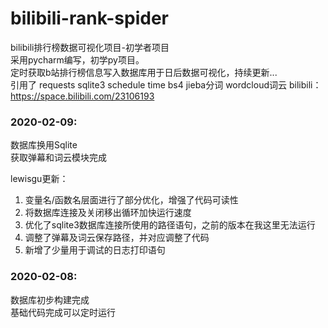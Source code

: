 # bilibili-rank-spider
bilibili排行榜数据可视化项目-初学者项目  
采用pycharm编写，初学py项目。  
定时获取b站排行榜信息写入数据库用于日后数据可视化，持续更新...  
引用了 requests sqlite3 schedule time bs4 jieba分词 wordcloud词云
bilibili：https://space.bilibili.com/23106193  

### 2020-02-09:  
  数据库换用Sqlite  
  获取弹幕和词云模块完成  

lewisgu更新：

1. 变量名/函数名层面进行了部分优化，增强了代码可读性
2. 将数据库连接及关闭移出循环加快运行速度
3. 优化了sqlite3数据库连接所使用的路径语句，之前的版本在我这里无法运行
4. 调整了弹幕及词云保存路径，并对应调整了代码
5. 新增了少量用于调试的日志打印语句


### 2020-02-08:  
  数据库初步构建完成   
  基础代码完成可以定时运行  
